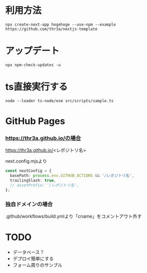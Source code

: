 # 利用方法

```
npx create-next-app hogehoge --use-npm --example https://github.com/thr3a/nextjs-template
```

# アップデート

```
npx npm-check-updates -u
```

# ts直接実行する

```
node --loader ts-node/esm src/scripts/sample.ts
```

# GitHub Pages

### https://thr3a.github.io/の場合

https://thr3a.github.io/<レポジトリ名>


next.config.mjsより

```ts
const nextConfig = {
  basePath: process.env.GITHUB_ACTIONS && '/レポジトリ名',
  trailingSlash: true,
  // assetPrefix: '/レポジトリ名',
};
```

### 独自ドメインの場合

.github/workflows/build.ymlより「cname」をコメントアウト外す

# TODO

- データベース？
- デプロイ簡単にする
- フォーム周りのサンプル
